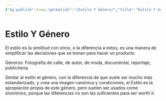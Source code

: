 ```yaml
---
{"dg-publish":true,"permalink":"/Estilo Y Género/","title":"Estilo Y Género","tags":["Idea,"],"noteIcon":"","created":"2023-04-24T16:43:23.647-05:00","updated":"2023-04-24T16:46:48.262-05:00"}
---
```



# Estilo Y Género

El estílo es la similitud con otros, o la diferencia a estos, es una manera de simplificar las decisiones que se toman para hacer un producto.

Géneros: Fotografía de calle, de autor, de moda, documental, reportaje, publicitaria.

Similar al estilo el género, con la diferencia de que suele ser mucho más estandarizado, y crea una imagen canónica y condiciones, el Estilo es la apropiación propia de este género, pero suelen ser usados como sinónimos, porque las diferencias no son las suficientes para ser worth it.
